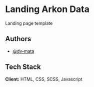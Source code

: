 
# Landing Arkon Data

Landing page template
## Authors

- [@dv-mata](https://github.com/dv-mata)
## Tech Stack

**Client:** HTML, CSS, SCSS, Javascript
